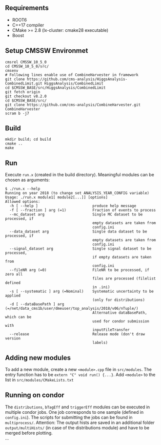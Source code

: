 ## Requirements ##
- ROOT6
- C++17 compiler
- CMake >= 2.8 (lx-cluster: cmake28 executable)
- Boost

## Setup CMSSW Environmet ##
    cmsrel CMSSW_10_5_0
    cd CMSSW_10_5_0/src/
    cmsenv
    # Following lines enable use of CombineHarvester in framework
    git clone https://github.com/cms-analysis/HiggsAnalysis-CombinedLimit.git HiggsAnalysis/CombinedLimit
    cd $CMSSW_BASE/src/HiggsAnalysis/CombinedLimit
    git fetch origin
    git checkout v8.2.0
    cd $CMSSW_BASE/src/
    git clone https://github.com/cms-analysis/CombineHarvester.git CombineHarvester
    scram b -j7

## Build ##
    mkdir build; cd build
    cmake ..
    make

## Run ##
Execute `run.x` (created in the build directory).
Meaningful modules can be chosen as arguments:

    $ ./run.x --help
    Running on year 2018 (to change set ANALYSIS_YEAR_CONFIG variable)
    Usage: ./run.x module1[ module2[...]] [options]
    Allowed options:
      -h [ --help ]                         produce help message
      -f [ --fraction ] arg (=1)            Fraction of events to process
      --mc_dataset arg                      Single MC dataset to be processed, if 
                                            empty datasets are taken from 
                                            config.ini
      --data_dataset arg                    Single data dataset to be processed, if
                                            empty datasets are taken from 
                                            config.ini
      --signal_dataset arg                  Single signal dataset to be processed, 
                                            if empty datasets are taken from 
                                            config.ini
      --fileNR arg (=0)                     FileNR to be processed, if zero all 
                                            files are processed (filelist defined 
                                            in .ini)
      -s [ --systematic ] arg (=Nominal)    Systematic uncertainty to be applied 
                                            (only for distributions)
      -d [ --dataBasePath ] arg (=/net/data_cms1b/user/dmeuser/top_analysis/2018/v06/nTuple/)
                                            Alternative dataBasePath, which can be 
                                            used for condor submission with 
                                            inputFileTransfer
      --release                             Release mode (don't draw version 
                                            labels)

## Adding new modules ##
To add a new module, create a new `<module>.cpp` file in `src/modules`.
The entry function has to be `extern "C" void run() {...}`.
Add `<module>` to the list in `src/modules/CMakeLists.txt`

## Running on condor ##
The `distributions`, `bTagEff` and `triggerEff` modules can be executed in multiple condor jobs. One job corresponds to one sample (defined in `config.ini`). The scripts for submitting the jobs can be found in `multiprocess/`. 
Attention: The output hists are saved in an additional folder `output/multiHists/` (in case of the distributions module)
and have to be merged before plotting.  
...
